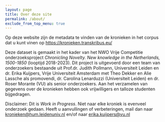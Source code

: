 ```yaml
---
layout: page
title: Over deze site
permalink: /about/
exclude_from_top_menu: true
---
```


Op deze website zijn de metadata te vinden van de kronieken in het corpus dat u kunt vinen op https://kronieken.transkribus.eu/

Deze dataset is gemaakt in het kader van het NWO Vrije Competitie onderzoeksproject *Chronicling Novelty. New knowledge in the Netherlands, 1500-1850* (looptijd 2018-2023). Dit project is uitgevoerd door een team van onderzoekers bestaande uit Prof.dr. Judith Pollmann, Universiteit Leiden en dr. Erika Kuijpers, Vrije Universiteit Amsterdam met Theo Dekker en Alie Lassche als promovendi, dr. Carolina Lenarduzzi (Universiteit Leiden) en dr. Roser Morante (VU) als senior onderzoekers. Aan het verzamelen van gegevens over de kronieken hebben ook vrijwilligers en talloze studenten bijgedragen.

Disclaimer: Dit is *Work in Progress*. Niet naar elke kroniek is evenveel onderzoek gedaan. Heeft u aanvullingen of verbeteringen, mail dan naar kronieken@hum.leidenuniv.nl en/of naar erika.kuijpers@vu.nl